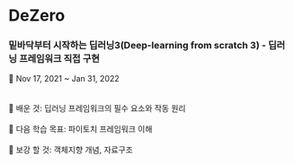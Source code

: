 # DeZero
### 밑바닥부터 시작하는 딥러닝3(Deep-learning from scratch 3) - 딥러닝 프레임워크 직접 구현


📅 Nov 17, 2021 ~ Jan 31, 2022
<br><br><br>
📓 배운 것: 딥러닝 프레임워크의 필수 요소와 작동 원리
<br><br>
🥅 다음 학습 목표: 파이토치 프레임워크 이해
<br><br>
🔨 보강 할 것: 객체지향 개념, 자료구조
